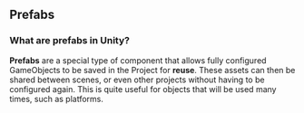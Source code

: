 ## Prefabs

### What are prefabs in Unity?

**Prefabs** are a special type of component that allows fully configured GameObjects to be saved in the Project for **reuse**.
These assets can then be shared between scenes, or even other projects without having to be configured again. This is quite useful for objects that will be used many times, such as platforms.
